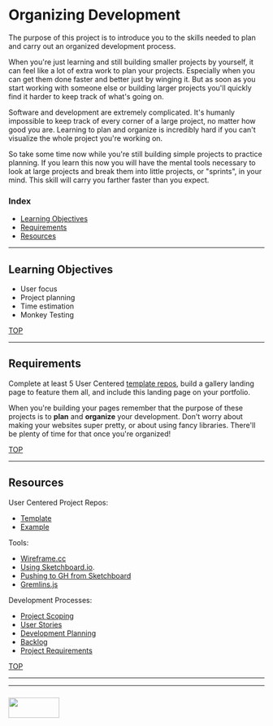# Organizing Development

The purpose of this project is to introduce you to the skills needed to plan and carry out an organized development process.

When you're just learning and still building smaller projects by yourself, it can feel like a lot of extra work to plan your projects.  Especially when you can get them done faster and better just by winging it.  But as soon as you start working with someone else or building larger projects you'll quickly find it harder to keep track of what's going on.

Software and development are extremely complicated. It's humanly impossible to keep track of every corner of a large project, no matter how good you are.  Learning to plan and organize is incredibly hard if you can't visualize the whole project you're working on.

So take some time now while you're still building simple projects to practice planning.  If you learn this now you will have the mental tools necessary to look at large projects and break them into little projects, or "sprints", in your mind.  This skill will carry you farther faster than you expect.

### Index
* [Learning Objectives](#learning-objectives)
* [Requirements](#requirements)
* [Resources](#resources)

---

## Learning Objectives

* User focus
* Project planning
* Time estimation
* Monkey Testing


[TOP](#index)

---

## Requirements

Complete at least 5 User Centered [template repos](https://github.com/elewa-academy/User-Centered-Template/blob/master/README.md), build a gallery landing page to feature them all, and include this landing page on your portfolio.

When you're building your pages remember that the purpose of these projects is to __plan__ and __organize__ your development.  Don't worry about making your websites super pretty, or about using fancy libraries. There'll be plenty of time for that once you're organized!


[TOP](#index)

---

## Resources

User Centered Project Repos:
* [Template](https://github.com/elewa-academy/User-Centered-Template/blob/master/README.md)
* [Example](https://github.com/elewa-student/User-Centered-Development)

Tools:
* [Wireframe.cc](https://elewa-academy.github.io/General-Resources/developer-tools/wireframes.html)
* [Using Sketchboard.io](https://m.sketchboard.io/introducing-sketchboard-69d142ea935).  
* [Pushing to GH from Sketchboard](https://sketchboard.io/blog/2014/03/06/github-sketchboard.html)
* [Gremlins.js](https://elewa-academy.github.io/General-Resources/core-libraries/gremlins.html)

Development Processes:
* [Project Scoping](https://medium.freecodecamp.org/how-to-effectively-scope-your-software-projects-from-planning-to-execution-e96cbcac54b9)  
* [User Stories](https://www.mountaingoatsoftware.com/agile/user-stories)  
* [Development Planning](https://www.codeproject.com/Articles/674450/Agile-software-development-steps-to-work-with-Requ)
* [Backlog](https://www.atlassian.com/agile/scrum/backlogs)
* [Project Requirements](https://hubtechinsider.wordpress.com/2011/07/28/how-do-you-write-software-requirements-what-are-software-requirements-what-is-a-software-requirement/)



[TOP](#index)

___
___
### <a href="http://elewa.education/blog" target="_blank"><img src="https://user-images.githubusercontent.com/18554853/34921062-506450ae-f97d-11e7-875f-6feeb26ad72d.png" width="100" height="40"/></a>

